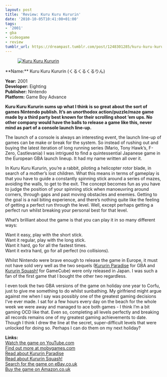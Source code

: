 ```yaml
---
layout: post
title: 'Review: Kuru Kuru Kururin'
date: '2010-10-05T10:41:00+01:00'
tags:
- '2001'
- gba
- videogame
- review
tumblr_url: https://dreampast.tumblr.com/post/1248301285/kuru-kuru-kururin
---
```

[<figure class="tmblr-full" data-orig-height="320" data-orig-width="480" data-orig-src="https://64.media.tumblr.com/tumblr_l9rsuyTLXx1qbfpni.png"><img src="https://64.media.tumblr.com/d1f917b282b1c4379ac367d431ee190e/tumblr_inline_pk2sfuvSBT1qbfpni_540.png" alt="Kuru Kuru Kururin" data-orig-height="320" data-orig-width="480" data-orig-src="https://64.media.tumblr.com/tumblr_l9rsuyTLXx1qbfpni.png"></figure>](http://dreampast.tumblr.com/post/1248301285/kuru-kuru-kururin)  
<!-- more --> **Name:** Kuru Kuru Kururin (くるくるくるりん)  
**Year:** 2001  
**Developer:** Eighting  
**Publisher:** Nintendo  
**Platform:** Game Boy Advance

**Kuru Kuru Kururin sums up what I think is so great about the sort of games Nintendo publish. It’s an unorthodox action/puzzle/maze game made by a third party best known for their scrolling shoot ’em ups. No other company would have the balls to release a game like this, never mind as part of a console launch line-up.**

The launch of a console is always an interesting event, the launch line-up of games can be make or break for the system. So instead of rushing out and buying the latest iteration of long running series (Mario, Tony Hawk’s, F-Zero, Castlevania) I was intrigued to find a quintessential Japanese game in the European GBA launch lineup. It had my name written all over it.

In Kuru Kuru Kururin, you’re a rabbit, piloting a helicopter rotor blade, in search of a mother’s lost children. What this means in terms of gameplay is that you have to guide a constantly spinning stick around a series of mazes, avoiding the walls, to get to the exit. The concept becomes fun as you have to judge the position of your spinning stick when manoeuvring around corners, through gaps and past moving obstacles and enemies. Getting to the goal is a nail biting experience, and there’s nothing quite like the feeling of getting a perfect run through the level. Well, except perhaps getting a perfect run whilst breaking your personal best for that level.

What’s brilliant about the game is that you can play it in so many different ways:

Want it easy, play with the short stick.  
Want it regular, play with the long stick.  
Want it hard, go for all the fastest times.  
Want it extra hard, go for all perfect (no collisions).

Whilst Nintendo were brave enough to release the game in Europe, it must not have sold very well as the two sequels ([Kururin Paradise](http://www.mobygames.com/game/kururin-paradise) for GBA and [Kururin Squash!](http://www.mobygames.com/game/kururin-squash) for GameCube) were only released in Japan. I was such a fan of the first game that I bought the other two regardless.

I even took the two GBA versions of the game on holiday one year to Corfu, just to give me something to do whilst sunbathing. My girlfriend might argue against me when I say was possibly one of the greatest gaming decisions I’ve ever made. I sat for a few hours every day on the beach for the whole week we were away and managed to ace both games - I think I’m a bit gaming OCD like that. Even so, completing all levels perfectly and breaking all records remains one of my greatest gaming achievements to date. Though I think I drew the line at the secret, super-difficult levels that were unlocked for doing so. Perhaps I can do them on my next holiday?

**Links:**  
[Watch the game on YouTube.com](http://www.youtube.com/watch?v=78eHxHYUmJs)  
[Find out more at mobygames.com](http://www.mobygames.com/game/gba/kuru-kuru-kururin)  
[Read about Kururin Paradise](http://users.telenet.be/twin-dreams/Portable/GameBoy_Advance/Kururin_Paradise.html)  
[Read about Kururin Squash!](http://users.telenet.be/twin-dreams/GameCube/Kururin_Squash.html)  
 [Search for the game on eBay.co.uk](http://video-games.shop.ebay.co.uk/i.html?_nkw=kuru+kururin)  
[Buy the game on Amazon.co.uk](http://www.amazon.co.uk/gp/product/B00005JGCJ?ie=UTF8&tag=mattspersonahobb&linkCode=as2&camp=1634&creative=19450&creativeASIN=B00005JGCJ)

